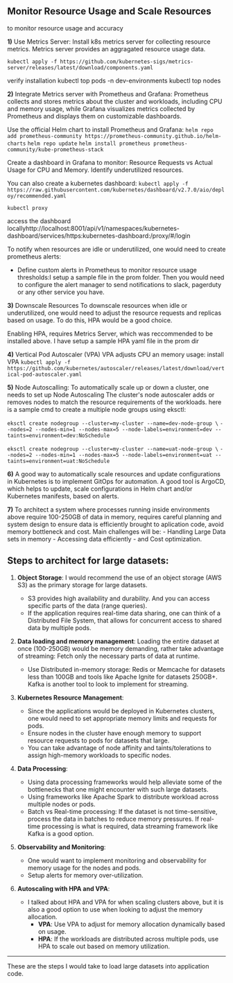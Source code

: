 ## Monitor Resource Usage and Scale Resources

to monitor resource usage and accuracy

**1)**
 Use Metrics Server: Install k8s metrics server for collecting resource metrics. Metrics server provides an aggragated resource usage data.

`kubectl apply -f https://github.com/kubernetes-sigs/metrics-server/releases/latest/download/components.yaml`

verify installation
kubectl top pods -n dev-environments
kubectl top nodes

**2)** 
Integrate Metrics server with Prometheus and Grafana: 
Prometheus collects and stores metrics about the cluster and workloads, including CPU and memory usage, while Grafana visualizes metrics collected by Prometheus and displays them on customizable dashboards.

Use the official Helm chart to install Prometheus and Grafana:
`helm repo add prometheus-community https://prometheus-community.github.io/helm-charts`
`helm repo update`
`helm install prometheus prometheus-community/kube-prometheus-stack`

Create a dashboard in Grafana to monitor:
Resource Requests vs Actual Usage for CPU and Memory. Identify underutilized resources.


You can also create a kubernetes dashboard:
`kubectl apply -f https://raw.githubusercontent.com/kubernetes/dashboard/v2.7.0/aio/deploy/recommended.yaml`

`kubectl proxy`

access the dashboard locallyhttp://localhost:8001/api/v1/namespaces/kubernetes-dashboard/services/https:kubernetes-dashboard:/proxy/#/login

To notify when resources are idle or underutilized, one would need to create prometheus alerts:

- Define custom alerts in Prometheus to monitor resource usage thresholds:I setup a sample file in the prom folder.
Then you would need to configure the alert manager to send notifications to slack, pagerduty or any other service you have.

**3)** 
Downscale Resources
To downscale resources when idle or underutilized, one would need to adjust the resource requests and replicas based on usage. To do this, HPA would be a good choice.

Enabling HPA, requires Metrics Server, which was reccommended to be installed above.
I have setup a sample HPA yaml file in the prom dir

**4)** 
Vertical Pod Autoscaler (VPA)
VPA adjusts CPU an memory usage: install VPA `kubectl apply -f https://github.com/kubernetes/autoscaler/releases/latest/download/vertical-pod-autoscaler.yaml
`

**5)** 
Node Autoscalling: To automatically scale up or down a cluster, one needs to set up Node Autoscaling
The cluster's node autoscaler adds or removes nodes to match the resource requirements of the workloads.
here is a sample cmd to create a multiple node groups using eksctl:

`eksctl create nodegroup --cluster=my-cluster --name=dev-node-group \`
  `--nodes=2 --nodes-min=1 --nodes-max=5 --node-labels=environment=dev --taints=environment=dev:NoSchedule`

`eksctl create nodegroup --cluster=my-cluster --name=uat-node-group \`
  `--nodes=2 --nodes-min=1 --nodes-max=5 --node-labels=environment=uat --taints=environment=uat:NoSchedule`


**6)**
A good way to automatically scale resources and update configurations in Kubernetes is to implement GitOps for automation. A good tool is ArgoCD, which helps to update, scale configurations in Helm chart and/or Kubernetes manifests, based on alerts.


**7)**
To architect a system where processes running inside environments above require 100-250GB of data in memory, requires careful planning and system design to ensure data is efficiently brought to aplication code, avoid memory bottleneck and cost.
Main challenges will be:
    - Handling Large Data sets in memory
    - Accessing data efficiently
    - and Cost optimization.

## Steps to architect for large datasets:

1. **Object Storage**: 
I would recommend the use of an object storage (AWS S3) as the primary storage for large datasets. 
    - S3 provides high availability and durability. And you can access specific parts of the data (range queries).
    - If the application requires real-time data sharing, one can think of a Distributed File System, that allows for concurrent access to shared data by multiple pods.

2. **Data loading and memory management**: 
Loading the entire dataset at once (100-250GB) would be memory demanding, rather take advantage of streaming: Fetch only the necessary parts of data at runtime.
    - Use Distributed in-memory storage: Redis or Memcache for datasets less than 100GB and tools like Apache Ignite for datasets 250GB+. Kafka is another tool to look to implement for streaming.

3. **Kubernetes Resource Management**: 
    - Since the applications would be deployed in Kubernetes clusters, one would need to set appropriate memory limits and requests for pods.
    - Ensure nodes in the cluster have enough memory to support resource requests to pods for datasets that large. 
    - You can take advantage of node affinity and taints/tolerations to assign high-memory workloads to specific nodes.

4. **Data Processing**: 
    - Using data processing frameworks would help alleviate some of the bottlenecks that one might encounter with such large datasets. 
    - Using frameworks like Apache Spark to distribute workload across multiple nodes or pods.
    - Batch vs Real-time processing: If the dataset is not time-sensitive, process the data in batches to reduce memory pressures. If real-time processing is what is required, data streaming framework like Kafka is a good option.

5. **Observability and Monitoring**: 
    - One would want to implement monitoring and observability for memory usage for the nodes and pods.
    - Setup alerts for memory over-utilization.

6. **Autoscaling with HPA and VPA**: 
    - I talked about HPA and VPA for when scaling clusters above, but it is also a good option to use when looking to adjust the memory allocation.
        - **VPA**: Use VPA to adjust for memory allocation dynamically based on usage.
        - **HPA**: If the workloads are distributed across multiple pods, use HPA to scale out based on memory utilization.

---

These are the steps I would take to load large datasets into application code.
